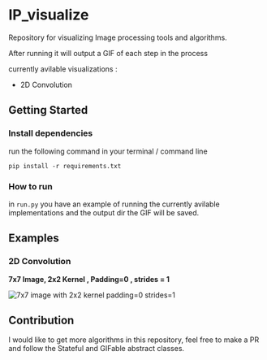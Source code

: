 # IP_visualize
Repository for visualizing Image processing tools and algorithms.

After running it will output a GIF of each step in the process

currently avilable visualizations : 
* 2D Convolution


## Getting Started

### Install dependencies

run the following command in your terminal / command line

`pip install -r requirements.txt`


### How to run

in `run.py` you have an example of running the currently avilable implementations and the output dir the GIF will be saved.

## Examples 

### 2D Convolution

**7x7 Image, 2x2 Kernel , Padding=0 , strides = 1**

![7x7 image with 2x2 kernel padding=0 strides=1](https://github.com/eranns/IP_visualize/blob/master/examples/7x7_2x2_padding0_strides1.gif)



## Contribution

I would like to get more algorithms in this repository, feel free to make a PR and follow the Stateful and GIFable abstract classes.
